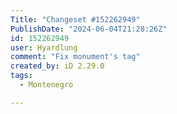 ```yaml
---
Title: "Changeset #152262949"
PublishDate: "2024-06-04T21:28:26Z"
id: 152262949
user: Hyardlung
comment: "Fix monument's tag"
created_by: iD 2.29.0
tags:
  - Montenegro

---
```


